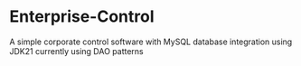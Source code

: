 # Enterprise-Control
 A simple corporate control software with MySQL database integration using JDK21 currently using DAO patterns
